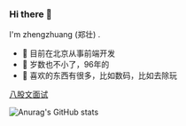 ### Hi there 👋

I'm zhengzhuang (郑壮) .

- 🍒 目前在北京从事前端开发
- 🍋 岁数也不小了，96年的
- 📍 喜欢的东西有很多，比如数码，比如去除玩

[八股文面试](https://zhengzhuang96.github.io/web-interview/zh-CN)

![Anurag's GitHub stats](https://github-readme-stats.vercel.app/api?username=zhengzhuang96&show_icons=true)



<!--
**zhengzhuang96/zhengzhuang96** is a ✨ _special_ ✨ repository because its `README.md` (this file) appears on your GitHub profile.

Here are some ideas to get you started:

- 🔭 I’m currently working on ...
- 🌱 I’m currently learning ...
- 👯 I’m looking to collaborate on ...
- 🤔 I’m looking for help with ...
- 💬 Ask me about ...
- 📫 How to reach me: ...
- 😄 Pronouns: ...
- ⚡ Fun fact: ...
-->
